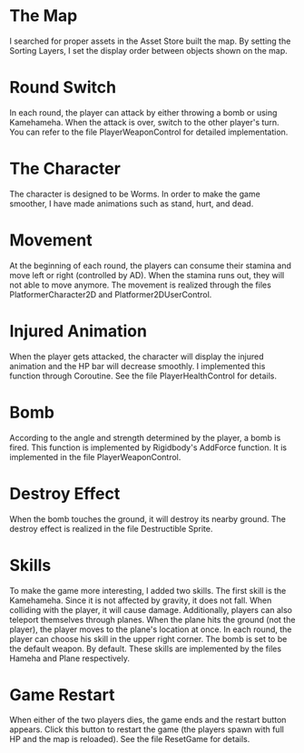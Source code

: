 # The Map

I searched for proper assets in the Asset Store built the map. By setting the Sorting Layers, I set the display order between objects shown on the map.

# Round Switch

In each round, the player can attack by either throwing a bomb or using Kamehameha. When the attack is over, switch to the other player's turn. You can refer to the file PlayerWeaponControl for detailed implementation.

# The Character

The character is designed to be Worms. In order to make the game smoother, I have made animations such as stand, hurt, and dead.

# Movement

At the beginning of each round, the players can consume their stamina and move left or right (controlled by AD). When the stamina runs out, they will not able to move anymore. The movement is realized through the files PlatformerCharacter2D and Platformer2DUserControl.

# Injured Animation

When the player gets attacked, the character will display the injured animation and the HP bar will decrease smoothly. I implemented this function through Coroutine. See the file PlayerHealthControl for details.

# Bomb

According to the angle and strength determined by the player, a bomb is fired. This function is implemented by Rigidbody's AddForce function. It is implemented in the file PlayerWeaponControl.

# Destroy Effect

When the bomb touches the ground, it will destroy its nearby ground. The destroy effect is realized in the file Destructible Sprite.

# Skills

To make the game more interesting, I added two skills. The first skill is the Kamehameha. Since it is not affected by gravity, it does not fall. When colliding with the player, it will cause damage. Additionally, players can also teleport themselves through planes. When the plane hits the ground (not the player), the player moves to the plane's location at once. In each round, the player can choose his skill in the upper right corner. The bomb is set to be the default weapon. By default. These skills are implemented by the files Hameha and Plane respectively.

# Game Restart
When either of the two players dies, the game ends and the restart button appears. Click this button to restart the game (the players spawn with full HP and the map is reloaded). See the file ResetGame for details.
